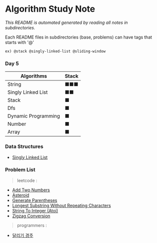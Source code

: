 
# Algorithm Study Note  

_This README is automated generated by reading all notes in subdirectories._  

Each README files in subdirectories (base, problems) can have tags that starts with '@'  
```
ex) @stack @singly-linked-list @sliding-window  
```

### Day 5  
| Algorithms |      Stack      |
|-----------|------------------|
| String | ■■■ |
| Singly Linked List | ■■ |
| Stack | ■ |
| Dfs | ■ |
| Dynamic Programming | ■ |
| Number | ■ |
| Array | ■ |

### Data Structures
- [Singly Linked List](None/tree/main/base/singly-linked-list)


### Problem List  
> leetcode :
  - [Add Two Numbers](None/tree/main/problems/leetcode/Add%20Two%20Numbers)
  - [Asteroid](None/tree/main/problems/leetcode/Asteroid)
  - [Generate Parentheses](None/tree/main/problems/leetcode/Generate%20Parentheses)
  - [Longest Substring Without Repeating Characters](None/tree/main/problems/leetcode/Longest%20Substring%20Without%20Repeating%20Characters)
  - [String To Integer (Atoi)](None/tree/main/problems/leetcode/String%20to%20Integer%20(atoi))
  - [Zigzag Conversion](None/tree/main/problems/leetcode/Zigzag%20Conversion)
  > programmers :
  - [달리기 경주](None/tree/main/problems/programmers/달리기%20경주)
  
